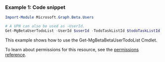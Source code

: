 ### Example 1: Code snippet

```powershellImport-Module Microsoft.Graph.Beta.Users

# A UPN can also be used as -UserId.
Get-MgBetaUserTodoList -UserId $userId -TodoTaskListId $todoTaskListId
```
This example shows how to use the Get-MgBetaBetaUserTodoList Cmdlet.
To learn about permissions for this resource, see the [permissions reference](/graph/permissions-reference).

